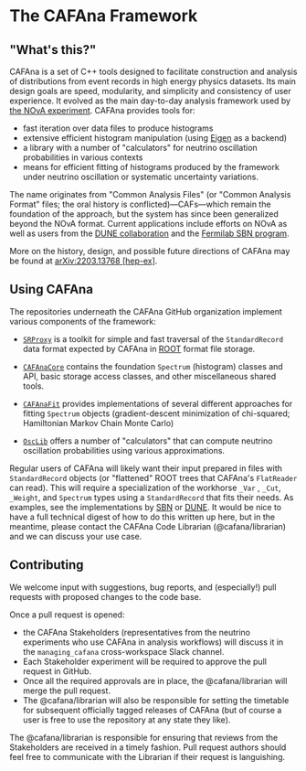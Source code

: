 # The CAFAna Framework

## "What's this?"

CAFAna is a set of C++ tools designed to facilitate construction and analysis of distributions from event records in high energy physics datasets.
Its main design goals are speed, modularity, and simplicity and consistency of user experience.
It evolved as the main day-to-day analysis framework used by [the NOvA experiment](https://novaexperiment.fnal.gov/).
CAFAna provides tools for:
 * fast iteration over data files to produce histograms
 * extensive efficient histogram manipulation (using [Eigen](https://eigen.tuxfamily.org/) as a backend)
 * a library with a number of "calculators" for neutrino oscillation probabilities in various contexts
 * means for efficient fitting of histograms produced by the framework under neutrino oscillation or systematic uncertainty variations.

The name originates from "Common Analysis Files" (or "Common Analysis Format" files; the oral history is conflicted)&mdash;CAFs&mdash;which remain the foundation of the approach, but the system has since been generalized beyond the NOvA format.
Current applications include efforts on NOvA as well as users from the [DUNE collaboration](https://www.dunescience.org/) and the [Fermilab SBN program](https://sbn.fnal.gov/).

More on the history, design, and possible future directions of CAFAna may be found at [arXiv:2203.13768 [hep-ex]](https://arxiv.org/abs/2203.13768).


## Using CAFAna

The repositories underneath the CAFAna GitHub organization implement various components of the framework:

* [`SRProxy`](https://github.com/cafana/SRProxy) is a toolkit for simple and fast traversal of the `StandardRecord` data format expected by CAFAna in [ROOT](https://root.cern.ch/) format file storage. 

* [`CAFAnaCore`](https://github.com/cafana/CAFAnaCore) contains the foundation `Spectrum` (histogram) classes and API, basic storage access classes, and other miscellaneous shared tools.

* [`CAFAnaFit`](https://github.com/cafana/CAFAnaFit) provides implementations of several different approaches for fitting `Spectrum` objects (gradient-descent minimization of chi-squared; Hamiltonian Markov Chain Monte Carlo)

* [`OscLib`](https://github.com/cafana/OscLib) offers a number of "calculators" that can compute neutrino oscillation probabilities using various approximations.


Regular users of CAFAna will likely want their input prepared in files with `StandardRecord` objects (or "flattened" ROOT trees that CAFAna's `FlatReader` can read).
This will require a specialization of the workhorse `_Var` , `_Cut`, `_Weight`, and `Spectrum` types using a `StandardRecord` that fits their needs.
As examples, see the implementations by [SBN](https://github.com/SBNSoftware/sbnana/tree/develop/sbnana/CAFAna) or [DUNE](https://github.com/DUNE/lblpwgtools/tree/master/CAFAna).
It would be nice to have a full technical digest of how to do this written up here, but in the meantime, please contact the CAFAna Code Librarian (@cafana/librarian) and we can discuss your use case.

## Contributing

We welcome input with suggestions, bug reports, and (especially!) pull requests with proposed changes to the code base.

Once a pull request is opened:
* the CAFAna Stakeholders (representatives from the neutrino experiments who use CAFAna in analysis workflows) will discuss it in the `managing_cafana` cross-workspace Slack channel.
* Each Stakeholder experiment will be required to approve the pull request in GitHub.
* Once all the required approvals are in place, the @cafana/librarian will merge the pull request.
* The @cafana/librarian will also be responsible for setting the timetable for subsequent officially tagged releases of CAFAna (but of course a user is free to use the repository at any state they like).

The @cafana/librarian is responsible for ensuring that reviews from the Stakeholders are received in a timely fashion.  Pull request authors should feel free to communicate with the Librarian if their request is languishing.

